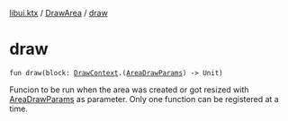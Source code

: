 [libui.ktx](../README.md) / [DrawArea](README.md) / [draw](draw.md)

# draw

`fun draw(block: `[`DrawContext`](../-draw-context.md)`.(`[`AreaDrawParams`](../-area-draw-params.md)`) -> Unit)`

Funcion to be run when the area was created or got resized with [AreaDrawParams](../-area-draw-params.md) as parameter. Only one function can be registered at a time.
